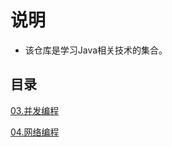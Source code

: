 # 说明
- 该仓库是学习Java相关技术的集合。



## 目录

[03.并发编程](./_03_concurrent-programming/notes/并发编程.md)

[04.网络编程](./_04_network-programming/notes/网络编程.md)
